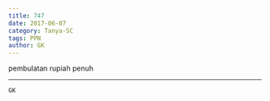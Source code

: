 ```yaml
---
title: 747
date: 2017-06-07
category: Tanya-SC
tags: PPN
author: GK
---
```


pembulatan rupiah penuh

---



`GK`

